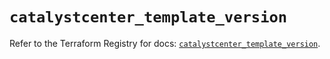 # `catalystcenter_template_version`

Refer to the Terraform Registry for docs: [`catalystcenter_template_version`](https://registry.terraform.io/providers/ciscodevnet/catalystcenter/0.4.0/docs/resources/template_version).

